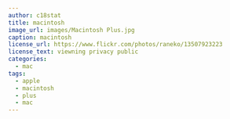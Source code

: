 ```yaml
---
author: c18stat
title: macintosh
image_url: images/Macintosh Plus.jpg
caption: macintosh
license_url: https://www.flickr.com/photos/raneko/13507923223
license_text: viewning privacy public
categories:
  - mac
tags:
  - apple
  - macintosh
  - plus
  - mac
---
```

